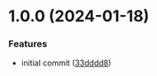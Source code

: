 # 1.0.0 (2024-01-18)


### Features

* initial commit ([33dddd8](https://github.com/jan-delaet-org/test16/commit/33dddd8f759865b50cacef53fb59b5f91ef857e1))
